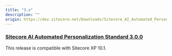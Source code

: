 ```yaml
---
title: "3.x"
description: ""
origin: https://dev.sitecore.net/Downloads/Sitecore_AI_Automated_Personalization_Standard/3x/
---
```


### [Sitecore AI Automated Personalization Standard 3.0.0](/downloads/Sitecore_AI_Automated_Personalization_Standard/3x/Sitecore_AI_Automated_Personalization_Standard_300)

This release is compatible with Sitecore XP 10.1.